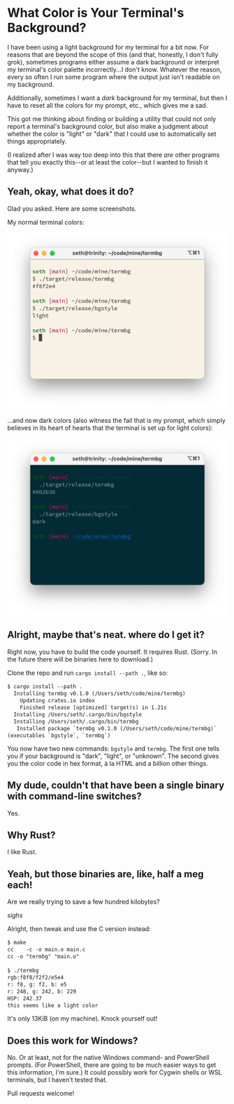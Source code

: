 # What Color is Your Terminal's Background?

I have been using a light background for my terminal for a bit now. For reasons
that are beyond the scope of this (and that, honestly, I don't fully grok),
sometimes programs either assume a dark background or interpret my terminal's
color palette incorrectly...I don't know. Whatever the reason, every so often I
run some program where the output just isn't readable on my background.

Additionally, sometimes I want a _dark_ background for my terminal, but then I
have to reset all the colors for my prompt, etc., which gives me a sad.

This got me thinking about finding or building a utility that could not only
report a terminal's background color, but also make a judgment about whether the
color is "light" or "dark" that I could use to automatically set things
appropriately.

(I realized after I was way too deep into this that there _are_ other programs
that tell you exactly this--or at least the color--but I wanted to finish it
anyway.)


## Yeah, okay, what does it do?

Glad you asked. Here are some screenshots.

My normal terminal colors:

<img
    alt="A light-colored background, showing the output of 'termbg' and 'bgstyle' commands"
    src="https://github.com/Crosse/termbg/blob/main/assets/light.png"
    width="640">

...and now dark colors (also witness the fail that is my prompt, which simply
believes in its heart of hearts that the terminal is set up for light colors):

<img
    alt="A dark-colored background, showing the output of 'termbg' and 'bgstyle' commands"
    src="https://github.com/Crosse/termbg/blob/main/assets/dark.png"
    width="640">

## Alright, maybe that's neat. where do I get it?

Right now, you have to build the code yourself. It requires Rust. (Sorry. In the
future there will be binaries here to download.)

Clone the repo and run `cargo install --path .`, like so:

    $ cargo install --path .
      Installing termbg v0.1.0 (/Users/seth/code/mine/termbg)
        Updating crates.io index
        Finished release [optimized] target(s) in 1.21s
      Installing /Users/seth/.cargo/bin/bgstyle
      Installing /Users/seth/.cargo/bin/termbg
       Installed package `termbg v0.1.0 (/Users/seth/code/mine/termbg)` (executables `bgstyle`, `termbg`)

You now have two new commands: `bgstyle` and `termbg`. The first one tells you
if your background is "dark", "light", or "unknown". The second gives you the
color code in hex format, à la HTML and a billion other things.


## My dude, couldn't that have been a single binary with command-line switches?

Yes.


## Why Rust?

I like Rust.


## Yeah, but those binaries are, like, half a meg each!

Are we really trying to save a few hundred kilobytes?

_sighs_

Alright, then tweak and use the C version instead:

    $ make
    cc    -c -o main.o main.c
    cc -o "termbg" "main.o"

    $ ./termbg
    rgb:f8f8/f2f2/e5e4
    r: f8, g: f2, b: e5
    r: 248, g: 242, b: 229
    HSP: 242.37
    this seems like a light color

It's only 13KiB (on my machine). Knock yourself out!


## Does this work for Windows?

No. Or at least, not for the native Windows command- and PowerShell
prompts. (For PowerShell, there are going to be much easier ways to get this
information, I'm sure.) It could possibly work for Cygwin shells or WSL
terminals, but I haven't tested that.

Pull requests welcome!
